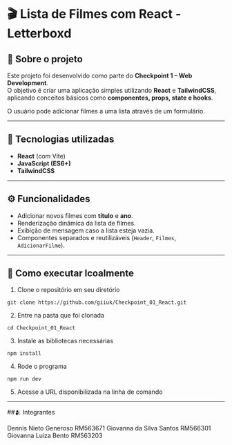 # 🎬 Lista de Filmes com React - Letterboxd

## 📌 Sobre o projeto
Este projeto foi desenvolvido como parte do **Checkpoint 1 – Web Development**.  
O objetivo é criar uma aplicação simples utilizando **React** e **TailwindCSS**, aplicando conceitos básicos como **componentes, props, state e hooks**.  

O usuário pode adicionar filmes a uma lista através de um formulário.  

---

## 🚀 Tecnologias utilizadas
- **React** (com Vite)  
- **JavaScript (ES6+)**  
- **TailwindCSS**  

---

## ⚙️ Funcionalidades
- Adicionar novos filmes com **título** e **ano**.  
- Renderização dinâmica da lista de filmes.  
- Exibição de mensagem caso a lista esteja vazia.  
- Componentes separados e reutilizáveis (`Header`, `Filmes`, `AdicionarFilme`).  

---

## 📂 Como executar lcoalmente

1. Clone o repositório em seu diretório 
```
git clone https://github.com/giiuk/Checkpoint_01_React.git
```
2. Entre na pasta que foi clonada
 ```
cd Checkpoint_01_React
```
3. Instale as bibliotecas necessárias
```
npm install
```

4. Rode o programa
```
npm run dev
```

5. Acesse a URL disponibilizada na linha de comando

---

##🫂 Integrantes

Dennis Nieto Generoso RM563671
Giovanna da Silva Santos RM566301
Giovanna Luiza Bento RM563203
